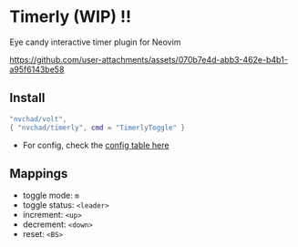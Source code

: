 # Timerly (WIP) !!

Eye candy interactive timer plugin for Neovim 

https://github.com/user-attachments/assets/070b7e4d-abb3-462e-b4b1-a95f6143be58
 
## Install

```lua
"nvchad/volt",
{ "nvchad/timerly", cmd = "TimerlyToggle" }
```

- For config, check the [config table here](https://github.com/NvChad/timerly/blob/main/lua/timerly/state.lua#L12)

## Mappings

- toggle mode: `m`
- toggle status: `<leader>`
- increment: `<up>`
- decrement: `<down>`
- reset: `<BS>`
